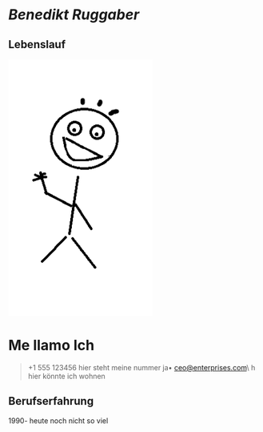 # ***Benedikt Ruggaber***

## 				**Lebenslauf**


![profilbild](unnamed.png)



# Me llamo Ich

> +1 555 123456 hier steht meine nummer ja• ceo@enterprises.com\ h
> hier könnte ich wohnen

## Berufserfahrung
1990- heute noch nicht so viel
